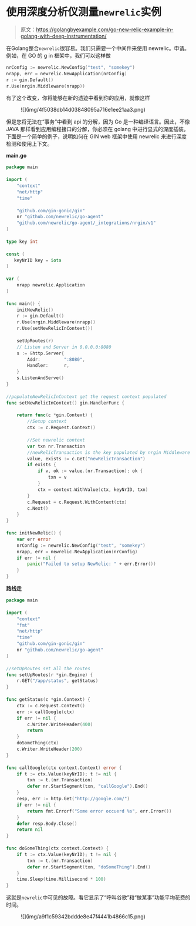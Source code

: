 # 使用深度分析仪测量`newrelic`实例

> 原文：<https://golangbyexample.com/go-new-relic-example-in-golang-with-deep-instrumentation/>

在Golang整合`newrelic`很容易。我们只需要一个中间件来使用 newrelic。申请。例如，在 GO 的 g in 框架中，我们可以这样做

```go
nrConfig := newrelic.NewConfig("test", "somekey")
nrapp, err = newrelic.NewApplication(nrConfig)
r := gin.Default()
r.Use(nrgin.Middleware(nrapp))
```

有了这个改变，你将能够在新的遗迹中看到你的应用，就像这样

<figure class="wp-block-image">![](img/4f5038db14d03848095a716e1ee21aa3.png)</figure>

但是您将无法在“事务”中看到 api 的分解，因为 Go 是一种编译语言。因此，不像 JAVA 那样看到应用编程接口的分解，你必须在 golang 中进行显式的深度插装。下面是一个简单的例子，说明如何在 GIN web 框架中使用 newrelic 来进行深度检测和使用上下文。

**main.go**

```go
package main

import (
	"context"
	"net/http"
	"time"

	"github.com/gin-gonic/gin"
	nr "github.com/newrelic/go-agent"
	"github.com/newrelic/go-agent/_integrations/nrgin/v1"
)

type key int

const (
   keyNrID key = iota
)

var (
    nrapp newrelic.Application
)

func main() {
	initNewRelic()
	r := gin.Default()
	r.Use(nrgin.Middleware(nrapp))
	r.Use(setNewRelicInContext())

	setUpRoutes(r)
	// Listen and Server in 0.0.0.0:8080
	s := &http.Server{
		Addr:         ":8080",
		Handler:      r,
	}
	s.ListenAndServe()
}

//populateNewRelicInContext get the request context populated
func setNewRelicInContext() gin.HandlerFunc {

	return func(c *gin.Context) {
		//Setup context
		ctx := c.Request.Context()

		//Set newrelic context
		var txn nr.Transaction
		//newRelicTransaction is the key populated by nrgin Middleware
		value, exists := c.Get("newRelicTransaction")
		if exists {
			if v, ok := value.(nr.Transaction); ok {
				txn = v
			}
			ctx = context.WithValue(ctx, keyNrID, txn)
		}
		c.Request = c.Request.WithContext(ctx)
		c.Next()
	}
}

func initNewRelic() {
	var err error
	nrConfig := newrelic.NewConfig("test", "somekey")
	nrapp, err = newrelic.NewApplication(nrConfig)
	if err != nil {
		panic("Failed to setup NewRelic: " + err.Error())
	}
} 
```

**路线走**

```go
package main

import (
	"context"
	"fmt"
	"net/http"
	"time"
	"github.com/gin-gonic/gin"
	nr "github.com/newrelic/go-agent"
)

//setUpRoutes set all the routes
func setUpRoutes(r *gin.Engine) {
	r.GET("/app/status", getStatus)
}

func getStatus(c *gin.Context) {
	ctx := c.Request.Context()
	err := callGoogle(ctx)
	if err != nil {
		c.Writer.WriteHeader(400)
		return
	}
	doSomeThing(ctx)
	c.Writer.WriteHeader(200)
}

func callGoogle(ctx context.Context) error {
	if t := ctx.Value(keyNrID); t != nil {
		txn := t.(nr.Transaction)
		defer nr.StartSegment(txn, "callGoogle").End()
	}
	resp, err := http.Get("http://google.com/")
	if err != nil {
		return fmt.Errorf("Some error occuerd %s", err.Error())
	}
	defer resp.Body.Close()
	return nil
}

func doSomeThing(ctx context.Context) {
	if t := ctx.Value(keyNrID); t != nil {
		txn := t.(nr.Transaction)
		defer nr.StartSegment(txn, "doSomeThing").End()
	}
	time.Sleep(time.Millisecond * 100)
}
```

这就是`newrelic`中可见的故障。看它显示了“呼叫谷歌”和“做某事”功能平均花费的时间。

<figure class="wp-block-image">![](img/a9f1c59342bddde8e47f4441b4866c15.png)</figure>